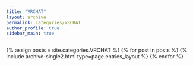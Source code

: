 ```yaml
---
title: "VRCHAT"
layout: archive
permalink: categories/VRCHAT
author_profile: true
sidebar_main: true
---
```



{% assign posts = site.categories.VRCHAT %}
{% for post in posts %} {% include archive-single2.html type=page.entries_layout %} {% endfor %}